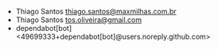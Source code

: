 * Thiago Santos <thiago.santos@maxmilhas.com.br>
* Thiago Santos <tos.oliveira@gmail.com>
* dependabot[bot] <49699333+dependabot[bot]@users.noreply.github.com>
